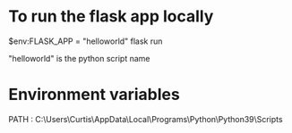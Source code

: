 # To run the flask app locally

$env:FLASK_APP = "helloworld"
flask run

"helloworld" is the python script name

# Environment variables
PATH : C:\Users\Curtis\AppData\Local\Programs\Python\Python39\Scripts
